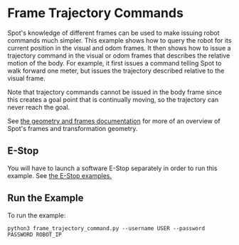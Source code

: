 <!--
Copyright (c) 2021 Boston Dynamics, Inc.  All rights reserved.

Downloading, reproducing, distributing or otherwise using the SDK Software
is subject to the terms and conditions of the Boston Dynamics Software
Development Kit License (20191101-BDSDK-SL).
-->

# Frame Trajectory Commands

Spot's knowledge of different frames can be used to make issuing robot commands much simpler. This example shows how to query the robot for its current position in the visual and odom frames. It then shows how to issue a trajectory command in the visual or odom frames that describes the relative motion of the body. For example, it first issues a command telling Spot to walk forward one meter, but issues the trajectory described relative to the visual frame.

Note that trajectory commands cannot be issued in the body frame since this creates a goal point that is continually moving, so the trajectory can never reach the goal.


See [the geometry and frames documentation](../../../docs/concepts/geometry_and_frames.md) for more of an overview of Spot's frames and transformation geometry.


## E-Stop
You will have to launch a software E-Stop separately in order to run this example. See [the E-Stop examples.](../estop/README.md)

## Run the Example
To run the example:
```
python3 frame_trajectory_command.py --username USER --password PASSWORD ROBOT_IP
```
